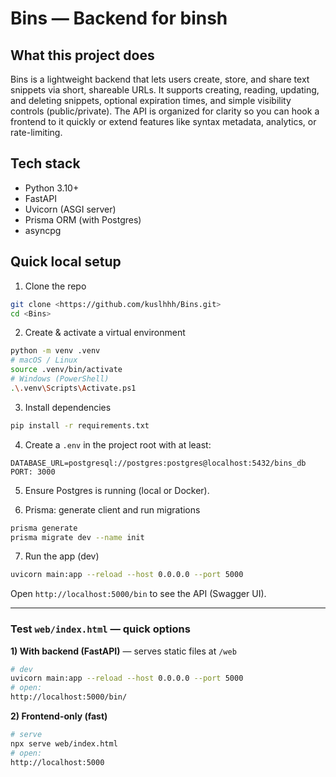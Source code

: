 # Bins — Backend for binsh

## What this project does

Bins is a lightweight backend that lets users create, store, and share text snippets via short, shareable URLs. It supports creating, reading, updating, and deleting snippets, optional expiration times, and simple visibility controls (public/private). The API is organized for clarity so you can hook a frontend to it quickly or extend features like syntax metadata, analytics, or rate-limiting.

## Tech stack

* Python 3.10+
* FastAPI
* Uvicorn (ASGI server)
* Prisma ORM (with Postgres)
* asyncpg

## Quick local setup

1. Clone the repo

```bash
git clone <https://github.com/kuslhhh/Bins.git>
cd <Bins>
```

2. Create & activate a virtual environment

```bash
python -m venv .venv
# macOS / Linux
source .venv/bin/activate
# Windows (PowerShell)
.\.venv\Scripts\Activate.ps1
```

3. Install dependencies

```bash
pip install -r requirements.txt
```

4. Create a `.env` in the project root with at least:

```
DATABASE_URL=postgresql://postgres:postgres@localhost:5432/bins_db
PORT: 3000
```

5. Ensure Postgres is running (local or Docker).

6. Prisma: generate client and run migrations

```bash
prisma generate 
prisma migrate dev --name init
```

7. Run the app (dev)

```bash
uvicorn main:app --reload --host 0.0.0.0 --port 5000
```

Open `http://localhost:5000/bin` to see the API (Swagger UI).

---

### Test `web/index.html` — quick options

**1) With backend (FastAPI)** — serves static files at `/web`

```bash
# dev
uvicorn main:app --reload --host 0.0.0.0 --port 5000
# open:
http://localhost:5000/bin/   
```
**2) Frontend-only (fast)** 

```bash
# serve 
npx serve web/index.html
# open:
http://localhost:5000
```